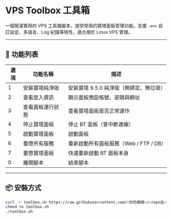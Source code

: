 # VPS Toolbox 工具箱

一個簡潔實用的 VPS 工具箱腳本，提供常用的寶塔面板管理功能。支援 `.env` 自訂設定、多語言、Log 紀錄等特性，適合用於 Linux VPS 管理。

---

## 🧰 功能列表

| 選項 | 功能名稱             | 描述                                      |
|------|----------------------|-------------------------------------------|
| 1    | 安裝寶塔純淨版       | 安裝寶塔 9.5.0 純淨版（無綁定、無垃圾）  |
| 2    | 查看登入資訊         | 顯示面板預設帳號、密碼與網址             |
| 3    | 查看面板運行狀態     | 查看寶塔面板是否正常運作                  |
| 4    | 停止寶塔面板         | 停止 BT 面板（會中斷連線）                |
| 5    | 啟動寶塔面板         | 啟動面板                                  |
| 6    | 重啓所有服務         | 重新啟動所有面板服務（Web / FTP / DB）   |
| 7    | 重啓寶塔面板         | 快速重新啟動 BT 面板本身                  |
| 0    | 離開腳本             | 結束腳本                                  |

---

## 📦 安裝方式

```bash
curl -o toolbox.sh https://raw.githubusercontent.com/<你的帳號>/<repo名>/main/toolbox.sh
chmod +x toolbox.sh
./toolbox.sh
